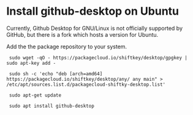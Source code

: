 # Install github-desktop on Ubuntu

Currently, Github Desktop for GNU/Linux is not officially supported by GitHub, but there is a fork which hosts a version for Ubuntu.

Add the the package repository to your system.

     sudo wget -qO - https://packagecloud.io/shiftkey/desktop/gpgkey | sudo apt-key add -
    
     sudo sh -c 'echo "deb [arch=amd64] https://packagecloud.io/shiftkey/desktop/any/ any main" > /etc/apt/sources.list.d/packagecloud-shiftky-desktop.list'
    
     sudo apt-get update
    
     sudo apt install github-desktop